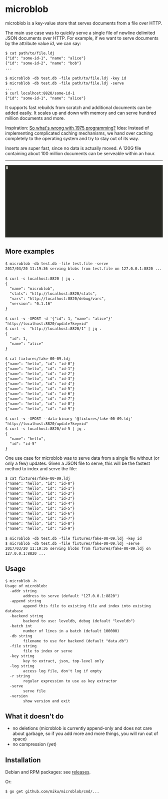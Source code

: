 microblob
=========

microblob is a key-value store that serves documents from a file over HTTP.

The main use case was to quickly serve a single file of newline delimited JSON
documents over HTTP. For example, if we want to serve documents by the
attribute value *id*, we can say:

```shell
$ cat path/to/file.ldj
{"id": "some-id-1", "name": "alice"}
{"id": "some-id-2", "name": "bob"}
...

$ microblob -db test.db -file path/to/file.ldj -key id
$ microblob -db test.db -file path/to/file.ldj -serve
...
$ curl localhost:8820/some-id-1
{"id": "some-id-1", "name": "alice"}
```

It supports fast rebuilds from scratch and additional documents can be added
easily. It scales up and down with memory and can serve hundred million
documents and more.

Inspiration: [So what's wrong with 1975
programming?](http://varnish-cache.org/docs/trunk/phk/notes.html#so-what-s-wrong-with-1975-programming)
Idea: Instead of implementing complicated caching mechanisms, we hand over
caching completely to the operating system and try to stay out of its way.

Inserts are super fast, since no data is actually moved. A 120G file containing
about 100 million documents can be serveable within an hour.

----

![](https://raw.githubusercontent.com/miku/microblob/master/docs/5o246a55txsnqa7wvqgx7inrs.gif)

More examples
-------------

```shell
$ microblob -db test.db -file test.file -serve
2017/03/20 11:19:36 serving blobs from test.file on 127.0.0.1:8820 ...

$ curl -s localhost:8820 | jq .
{
  "name": "microblob",
  "stats": "http://localhost:8820/stats",
  "vars": "http://localhost:8820/debug/vars",
  "version": "0.1.16"
}

$ curl -v -XPOST -d '{"id": 1, "name": "alice"}' "http://localhost:8820/update?key=id"
$ curl -s  "http://localhost:8820/1" | jq .
{
  "id": 1,
  "name": "alice"
}

$ cat fixtures/fake-00-09.ldj
{"name": "hello", "id": "id-0"}
{"name": "hello", "id": "id-1"}
{"name": "hello", "id": "id-2"}
{"name": "hello", "id": "id-3"}
{"name": "hello", "id": "id-4"}
{"name": "hello", "id": "id-5"}
{"name": "hello", "id": "id-6"}
{"name": "hello", "id": "id-7"}
{"name": "hello", "id": "id-8"}
{"name": "hello", "id": "id-9"}

$ curl -v -XPOST --data-binary '@fixtures/fake-00-09.ldj' "http://localhost:8820/update?key=id"
$ curl -s localhost:8820/id-5 | jq .
{
  "name": "hello",
  "id": "id-5"
}
```

One use case for microblob was to serve data from a single file without (or
only a few) updates. Given a JSON file to serve, this will be the fastest
method to index and serve the file:

```shell
$ cat fixtures/fake-00-09.ldj
{"name": "hello", "id": "id-0"}
{"name": "hello", "id": "id-1"}
{"name": "hello", "id": "id-2"}
{"name": "hello", "id": "id-3"}
{"name": "hello", "id": "id-4"}
{"name": "hello", "id": "id-5"}
{"name": "hello", "id": "id-6"}
{"name": "hello", "id": "id-7"}
{"name": "hello", "id": "id-8"}
{"name": "hello", "id": "id-9"}

$ microblob -db test.db -file fixtures/fake-00-09.ldj -key id
$ microblob -db test.db -file fixtures/fake-00-09.ldj -serve
2017/03/20 11:19:36 serving blobs from fixtures/fake-00-09.ldj on 127.0.0.1:8820 ...
```

Usage
-----

```shell
$ microblob -h
Usage of microblob:
  -addr string
        address to serve (default "127.0.0.1:8820")
  -append string
        append this file to existing file and index into existing database
  -backend string
        backend to use: leveldb, debug (default "leveldb")
  -batch int
        number of lines in a batch (default 100000)
  -db string
        filename to use for backend (default "data.db")
  -file string
        file to index or serve
  -key string
        key to extract, json, top-level only
  -log string
        access log file, don't log if empty
  -r string
        regular expression to use as key extractor
  -serve
        serve file
  -version
        show version and exit

```

What it doesn't do
------------------

* no deletions (microblob is currently append-only and does not care about garbage, so if you add more and more things, you will run out of space)
* no compression (yet)


Installation
------------

Debian and RPM packages: see [releases](https://github.com/miku/microblob/releases).

Or:

```shell
$ go get github.com/miku/microblob/cmd/...
```
